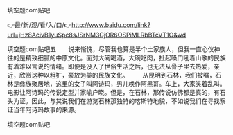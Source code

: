填空题com贴吧

👉最/新/观/看/入/口/👉http://www.baidu.com/link?url=jHz8AcivB1yuSpc8sJSrNM3GjOR6OSPiMLRbBTcVT1O&wd

填空题com贴吧五　　说来惭愧，尽管我也算是半个土家族人，但我一直心仪神往的是精致细腻的中原文化。面对大碗喝酒，大碗吃肉，扯起嗓门吼着山歌的民族有着难以言说的情绪。即便是没入了世俗生活之后，也无法从骨子里去热爱，亲近，欣赏这种以粗犷，豪放为美的民族文化。
　　从昆明到石林，我们被嘱，石林是彝族聚居地，这里的女子叫阿诗玛，男儿唤作阿黑哥。车上，大家笑着乱叫。电影让阿诗玛的传说定型并家喻户晓。但是，在石林，那传说仿佛都是真的，有石头为证。因此，与其说我们在游览石林那独特的喀斯特地貌，不如说我们在寻找察证当年阿诗玛故事的来源。


填空题com贴吧
